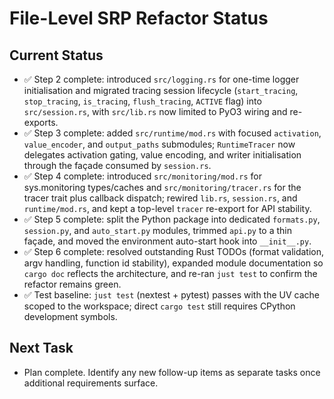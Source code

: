 # File-Level SRP Refactor Status

## Current Status
- ✅ Step 2 complete: introduced `src/logging.rs` for one-time logger initialisation and migrated tracing session lifecycle (`start_tracing`, `stop_tracing`, `is_tracing`, `flush_tracing`, `ACTIVE` flag) into `src/session.rs`, with `src/lib.rs` now limited to PyO3 wiring and re-exports.
- ✅ Step 3 complete: added `src/runtime/mod.rs` with focused `activation`, `value_encoder`, and `output_paths` submodules; `RuntimeTracer` now delegates activation gating, value encoding, and writer initialisation through the façade consumed by `session.rs`.
- ✅ Step 4 complete: introduced `src/monitoring/mod.rs` for sys.monitoring types/caches and `src/monitoring/tracer.rs` for the tracer trait plus callback dispatch; rewired `lib.rs`, `session.rs`, and `runtime/mod.rs`, and kept a top-level `tracer` re-export for API stability.
- ✅ Step 5 complete: split the Python package into dedicated `formats.py`, `session.py`, and `auto_start.py` modules, trimmed `api.py` to a thin façade, and moved the environment auto-start hook into `__init__.py`.
- ✅ Step 6 complete: resolved outstanding Rust TODOs (format validation, argv handling, function id stability), expanded module documentation so `cargo doc` reflects the architecture, and re-ran `just test` to confirm the refactor remains green.
- ✅ Test baseline: `just test` (nextest + pytest) passes with the UV cache scoped to the workspace; direct `cargo test` still requires CPython development symbols.

## Next Task
- Plan complete. Identify any new follow-up items as separate tasks once additional requirements surface.
